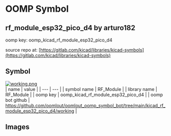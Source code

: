 # OOMP Symbol  
## rf_module_esp32_pico_d4  by arturo182  
  
oomp key: oomp_kicad_rf_module_esp32_pico_d4  
  
source repo at: [https://gitlab.com/kicad/libraries/kicad-symbols](https://gitlab.com/kicad/libraries/kicad-symbols)  
## Symbol  
  
[![working.png](working_600.png)](working.png)  
| name | value | 
| --- | --- | 
| symbol name | RF_Module | 
| library name | RF_Module | 
| oomp key | oomp_kicad_rf_module_esp32_pico_d4 | 
| oomp bot github | https://github.com/oomlout/oomlout_oomp_symbol_bot/tree/main/kicad_rf_module_esp32_pico_d4/working | 
## Images  
